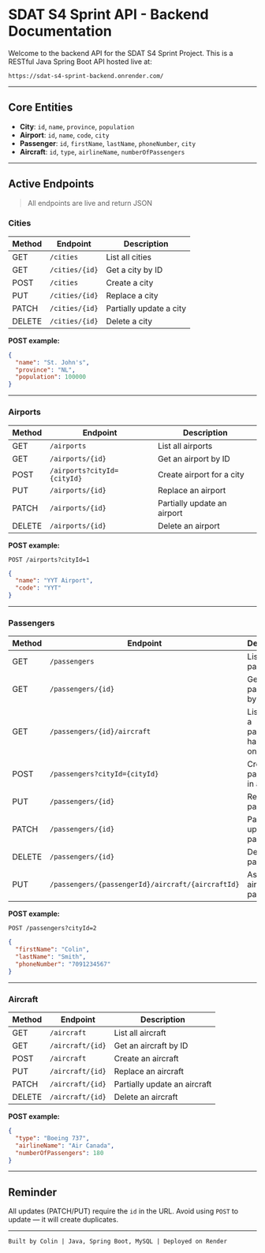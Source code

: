 # SDAT S4 Sprint API - Backend Documentation

Welcome to the backend API for the SDAT S4 Sprint Project. This is a RESTful Java Spring Boot API hosted live at:

```
https://sdat-s4-sprint-backend.onrender.com/
```

---

## Core Entities

* **City**: `id`, `name`, `province`, `population`
* **Airport**: `id`, `name`, `code`, `city`
* **Passenger**: `id`, `firstName`, `lastName`, `phoneNumber`, `city`
* **Aircraft**: `id`, `type`, `airlineName`, `numberOfPassengers`

---

## Active Endpoints

> All endpoints are live and return JSON

### Cities

| Method | Endpoint       | Description             |
|--------|----------------|-------------------------|
| GET    | `/cities`      | List all cities         |
| GET    | `/cities/{id}` | Get a city by ID        |
| POST   | `/cities`      | Create a city           |
| PUT    | `/cities/{id}` | Replace a city          |
| PATCH  | `/cities/{id}` | Partially update a city |
| DELETE | `/cities/{id}` | Delete a city           |

**POST example:**

```json
{
  "name": "St. John's",
  "province": "NL",
  "population": 100000
}
```

---

### Airports

| Method | Endpoint                    | Description                 |
|--------|-----------------------------|-----------------------------|
| GET    | `/airports`                 | List all airports           |
| GET    | `/airports/{id}`            | Get an airport by ID        |
| POST   | `/airports?cityId={cityId}` | Create airport for a city   |
| PUT    | `/airports/{id}`            | Replace an airport          |
| PATCH  | `/airports/{id}`            | Partially update an airport |
| DELETE | `/airports/{id}`            | Delete an airport           |

**POST example:**

```
POST /airports?cityId=1
```

```json
{
  "name": "YYT Airport",
  "code": "YYT"
}
```

---

### Passengers

| Method | Endpoint                                          | Description                            |
|--------|---------------------------------------------------|----------------------------------------|
| GET    | `/passengers`                                     | List all passengers                    |
| GET    | `/passengers/{id}`                                | Get a passenger by ID                  |
| GET    | `/passengers/{id}/aircraft`                       | List aircraft a passenger has flown on |
| POST   | `/passengers?cityId={cityId}`                     | Create passenger in a city             |
| PUT    | `/passengers/{id}`                                | Replace a passenger                    |
| PATCH  | `/passengers/{id}`                                | Partially update a passenger           |
| DELETE | `/passengers/{id}`                                | Delete a passenger                     |
| PUT    | `/passengers/{passengerId}/aircraft/{aircraftId}` | Assign aircraft to passenger           |

**POST example:**

```
POST /passengers?cityId=2
```

```json
{
  "firstName": "Colin",
  "lastName": "Smith",
  "phoneNumber": "7091234567"
}
```

---

### Aircraft

| Method | Endpoint         | Description                  |
|--------|------------------|------------------------------|
| GET    | `/aircraft`      | List all aircraft            |
| GET    | `/aircraft/{id}` | Get an aircraft by ID        |
| POST   | `/aircraft`      | Create an aircraft           |
| PUT    | `/aircraft/{id}` | Replace an aircraft          |
| PATCH  | `/aircraft/{id}` | Partially update an aircraft |
| DELETE | `/aircraft/{id}` | Delete an aircraft           |

**POST example:**

```json
{
  "type": "Boeing 737",
  "airlineName": "Air Canada",
  "numberOfPassengers": 180
}
```

---

## Reminder

All updates (PATCH/PUT) require the `id` in the URL.
Avoid using `POST` to update — it will create duplicates.

---

```
Built by Colin | Java, Spring Boot, MySQL | Deployed on Render
```
